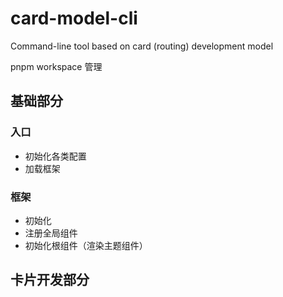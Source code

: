 # card-model-cli
Command-line tool based on card (routing) development model

pnpm workspace 管理

## 基础部分
  ### 入口
  * 初始化各类配置
  * 加载框架
  
  ### 框架
  * 初始化
  * 注册全局组件
  * 初始化根组件（渲染主题组件）

## 卡片开发部分
